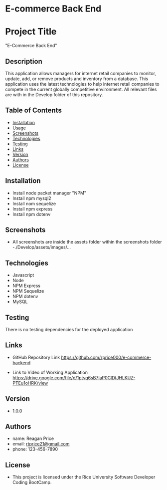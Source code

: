 # E-commerce Back End

# Project Title
"E-Commerce Back End" 

## Description

This application allows managers for internet retail companies to monitor, update, add, or remove products and inventory from a database.  This application uses the latest technologies to help internet retail companies to compete in the current globally competitive environment.  All relevant files are with in the Develop folder of this repository.

## Table of Contents
* [Installation](#installation)
* [Usage](#usage)
* [Screenshots](#screenshots)
* [Technologies](#technologies)
* [Testing](#testing)
* [Links](#links)
* [Version](#version)
* [Authors](#authors)
* [License](#license)

## Installation

- Install node packet manager "NPM"
- Install npm mysql2
- Install nom sequelize
- Install npm express
- Install npm dotenv

## Screenshots

- All screenshots are inside the assets folder within the screenshots folder
-./Develop/assets/images/...

## Technologies
- Javascript
- Node
- NPM Express
- NPM Sequelize
- NPM dotenv
- MySQL

## Testing

There is no testing dependencies for the deployed application

## Links
- GitHub Repository Link
https://github.com/rprice000/e-commerce-backend

- Link to Video of Working Application
https://drive.google.com/file/d/1ptvq6sB7IaP0ClDtJHLKUZ-PTEu1oHRK/view

## Version

- 1.0.0

## Authors

- name: Reagan Price
- email: rtprice21@gmail.com
- phone: 123-456-7890

## License

- This project is licensed under the Rice University Software Developer Coding BootCamp.
